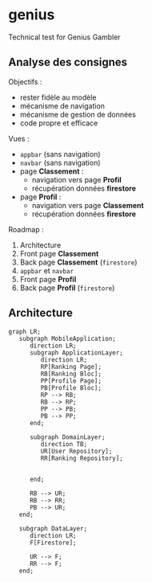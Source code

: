 # genius

Technical test for Genius Gambler

## Analyse des consignes

Objectifs :
* rester fidèle au modèle
* mécanisme de navigation
* mécanisme de gestion de données
* code propre et efficace

Vues :
* `appbar` (sans navigation)
* `navbar` (sans navigation)
* page **Classement** : 
    * navigation vers page **Profil**
    * récupération données **firestore**
* page **Profil** :
    * navigation vers page **Classement**
    * récupération données **firestore**

Roadmap :
1. Architecture
2. Front page **Classement**
3. Back page **Classement** (`firestore`)
4. `appbar` et `navbar`
5. Front page **Profil**
6. Back page **Profil** (`firestore`)

## Architecture

```mermaid
graph LR;
   subgraph MobileApplication;
      direction LR;
      subgraph ApplicationLayer;
         direction LR;
         RP[Ranking Page];
         RB[Ranking Bloc];
         PP[Profile Page];
         PB[Profile Bloc];
         RP --> RB;
         RB --> RP;
         PP --> PB;
         PB --> PP;
      end;
      
      subgraph DomainLayer;
         direction TB;
         UR[User Repository];
         RR[Ranking Repository];

                  
      end;

      RB --> UR;
      RB --> RR;
      PB --> UR;
   end;

   subgraph DataLayer;
      direction LR;
      F[Firestore];

      UR --> F;
      RR --> F;
   end;
```
